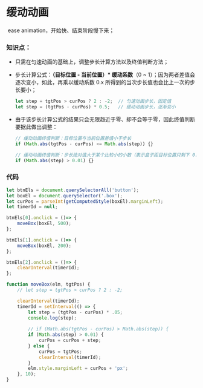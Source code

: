 # 缓动动画

​	ease animation，开始快、结束阶段慢下来；



### 知识点：

* 只需在匀速动画的基础上，调整步长计算方法以及终值判断方法；

* 步长计算公式：**（目标位置 - 当前位置）* 缓动系数**（0 ~ 1）；因为两者差值会逐次变小，如此，再乘以缓动系数 0.x 所得到的当次步长值也会比上一次的步长要小；

  ```js
  let step = tgtPos > curPos ? 2 : -2;	// 匀速动画步长，固定值
  let step = (tgtPos - curPos) * 0.5;	// 缓动动画步长，逐渐变小
  ```

* 由于该步长计算公式的结果只会无限趋近于零、却不会等于零，因此终值判断要据此做出调整：

  ```js
  // 缓动动画终值判断：目标位置与当前位置差值小于步长
  if (Math.abs(tgtPos - curPos) <= Math.abs(step)) {}
  
  // 缓动动画终值判断：步长绝对值大于某个比较小的小数（表示盒子距目标位置只剩下 0.01px 了
  if (Math.abs(step) > 0.01) {}    
  ```

  

### 代码

```js
let btnEls = document.querySelectorAll('button');
let boxEl = document.querySelector('.box');
let curPos = parseInt(getComputedStyle(boxEl).marginLeft);
let timerId = null;

btnEls[0].onclick = ()=> {
    moveBox(boxEl, 500);
};

btnEls[1].onclick = ()=> {
    moveBox(boxEl, 200);
};

btnEls[2].onclick = ()=> {
    clearInterval(timerId);
};

function moveBox(elm, tgtPos) {
    // let step = tgtPos > curPos ? 2 : -2;

    clearInterval(timerId);
    timerId = setInterval(() => {
        let step = (tgtPos - curPos) * .05;
        console.log(step);
        
        // if (Math.abs(tgtPos - curPos) > Math.abs(step)) {
        if (Math.abs(step) > 0.01) {
            curPos = curPos + step;
        } else {
            curPos = tgtPos;
            clearInterval(timerId);
        }
        elm.style.marginLeft = curPos + 'px';
    }, 10);
}
```


